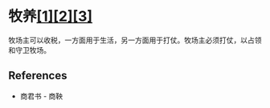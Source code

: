 # 牧养[[1]](./appendices/for-survivors.md)[[2]](./appendices/artificial-cowboy.md)[[3]](./appendices/interstellar-migration.md)

牧场主可以收税，一方面用于生活，另一方面用于打仗。牧场主必须打仗，以占领和守卫牧场。

## References

- 商君书 - 商鞅
